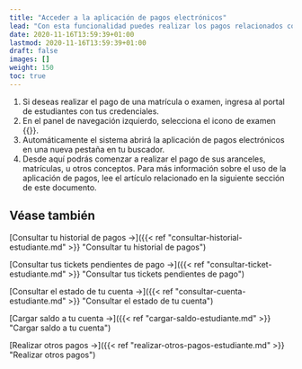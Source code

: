 ```yaml
---
title: "Acceder a la aplicación de pagos electrónicos"
lead: "Con esta funcionalidad puedes realizar los pagos relacionados con tu vida académica."
date: 2020-11-16T13:59:39+01:00
lastmod: 2020-11-16T13:59:39+01:00
draft: false
images: []
weight: 150
toc: true
---
```


1. Si deseas realizar el pago de una matrícula o examen, ingresa al portal de estudiantes con tus credenciales.
2. En el panel de navegación izquierdo, selecciona el icono de examen {{<inline-icon image="receipt.png" alt="payment icon">}}.
3. Automáticamente el sistema abrirá la aplicación de pagos electrónicos en una nueva pestaña en tu buscador.
4. Desde aquí podrás comenzar a realizar el pago de sus aranceles, matrículas, u otros conceptos. Para más información sobre el uso de la aplicación de pagos, lee el artículo relacionado en la siguiente sección de este documento.

## Véase también

[Consultar tu historial de pagos →]({{< ref "consultar-historial-estudiante.md" >}} "Consultar tu historial de pagos")
<br>

[Consultar tus tickets pendientes de pago →]({{< ref "consultar-ticket-estudiante.md" >}} "Consultar tus tickets pendientes de pago")
<br>

[Consultar el estado de tu cuenta →]({{< ref "consultar-cuenta-estudiante.md" >}} "Consultar el estado de tu cuenta")
<br>

[Cargar saldo a tu cuenta →]({{< ref "cargar-saldo-estudiante.md" >}} "Cargar saldo a tu cuenta")
<br>

[Realizar otros pagos →]({{< ref "realizar-otros-pagos-estudiante.md" >}} "Realizar otros pagos")
